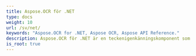 ```yaml
---
title: Aspose.OCR för .NET
type: docs
weight: 10
url: /sv/net/
keywords: "Aspose.OCR for .NET, Aspose OCR, Aspose API Reference."
description: Aspose.OCR för .NET är en teckenigenkänningskomponent som gör att utvecklare kan lägga till OCR-funktionalitet till sina .NET-applikationer med en enkel uppsättning klasser.
is_root: true
---
```

